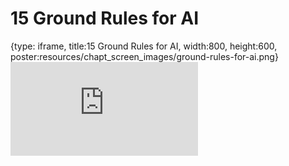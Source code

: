 # 15 Ground Rules for AI
 
{type: iframe, title:15 Ground Rules for AI, width:800, height:600, poster:resources/chapt_screen_images/ground-rules-for-ai.png}
![](https://hutchdatascience.org/AI_for_Decision_Makers/no_toc/ground-rules-for-ai.html)
 

 
